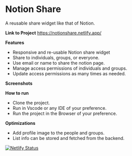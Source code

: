 # Notion Share
A reusable share widget like that of Notion. 

**Link to Project**  https://notionshare.netlify.app/


**Features** 
- Responsive and re-usable Notion share widget
- Share to individuals, groups, or everyone.
- Use email or name to share the notion page.
- Manage access permissions of individuals and groups.
- Update access permissions as many times as needed.


**Screenshots**

**How to run**
- Clone the project.
- Run in Vscode or any IDE of your preference.
- Run the project in the Browser of your preference.

**Optimizations**
- Add profile image to the people and groups.
- List info can be stored and fetched from the backend. 




[![Netlify Status](https://api.netlify.com/api/v1/badges/d45cca2d-36cf-495a-9740-961b81f352d1/deploy-status)](https://app.netlify.com/sites/notionshare/deploys)
